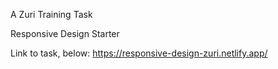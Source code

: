 A Zuri Training Task

Responsive Design Starter 

Link to task, below:
https://responsive-design-zuri.netlify.app/
